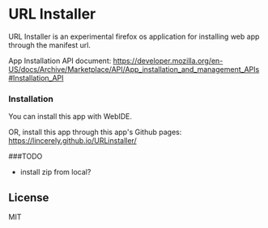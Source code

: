 # URL Installer

URL Installer is an experimental firefox os application for installing web app through the manifest url.

App Installation API document:
https://developer.mozilla.org/en-US/docs/Archive/Marketplace/API/App_installation_and_management_APIs#Installation_API

### Installation
You can install this app with WebIDE.

OR, install this app through this app's Github pages:
https://lincerely.github.io/URLinstaller/

###TODO
 - install zip from local?


License
----

MIT
